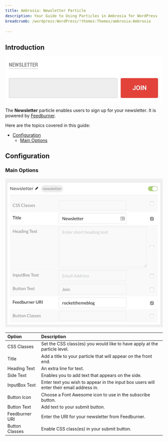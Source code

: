 ```yaml
---
title: Ambrosia: Newsletter Particle
description: Your Guide to Using Particles in Ambrosia for WordPress
breadcrumb: /wordpress:WordPress/!themes:Themes/ambrosia:Ambrosia

---
```


## Introduction

![](assets/particle_newsletter1.jpeg)

The **Newsletter** particle enables users to sign up for your newsletter. It is powered by [Feedburner](http://feedburner.google.com/).

Here are the topics covered in this guide:

* [Configuration](#configuration)
    - [Main Options](#main-options)

## Configuration

### Main Options 

![](assets/particle_newsletter2.jpeg)

| Option         | Description                                                                             |
| :-----         | :-----                                                                                  |
| CSS Classes    | Set the CSS class(es) you would like to have apply at the particle level.               |
| Title          | Add a title to your particle that will appear on the front end.                         |
| Heading Text   | An extra line for text.                                                                 |
| Side Text      | Enables you to add text that appears on the side.                                       |
| InputBox Text  | Enter text you wish to appear in the input box users will enter their email address in. |
| Button Icon    | Choose a Font Awesome icon to use in the subscribe button.                              |
| Button Text    | Add text to your submit button.                                                         |
| Feedburner URI | Enter the URI for your newsletter from Feedburner.                                      |
| Button Classes | Enable CSS class(es) in your submit button.                                             |